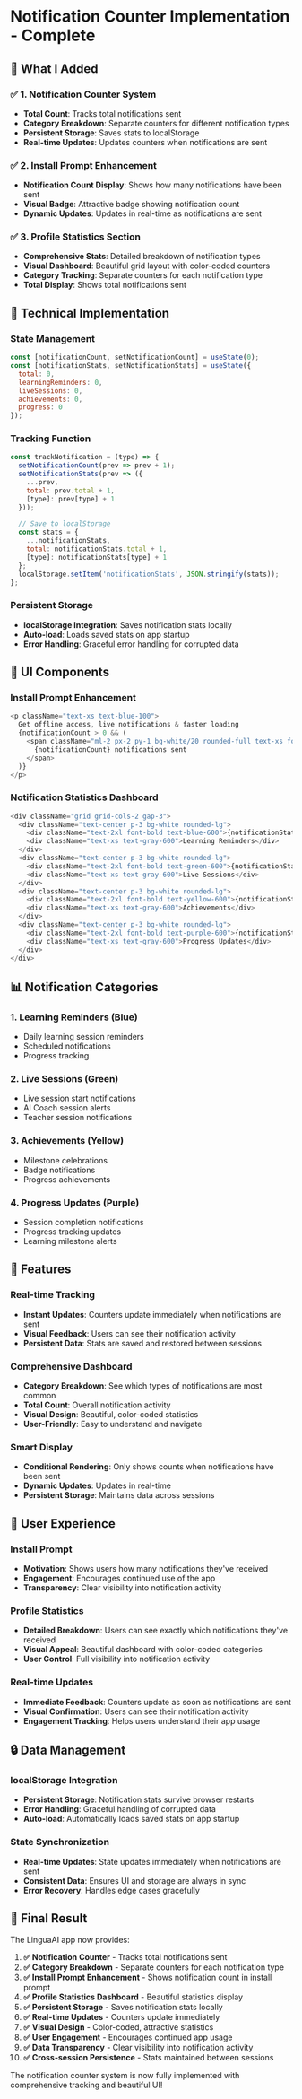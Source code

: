 # Notification Counter Implementation - Complete

## 🎯 **What I Added**

### ✅ **1. Notification Counter System**
- **Total Count**: Tracks total notifications sent
- **Category Breakdown**: Separate counters for different notification types
- **Persistent Storage**: Saves stats to localStorage
- **Real-time Updates**: Updates counters when notifications are sent

### ✅ **2. Install Prompt Enhancement**
- **Notification Count Display**: Shows how many notifications have been sent
- **Visual Badge**: Attractive badge showing notification count
- **Dynamic Updates**: Updates in real-time as notifications are sent

### ✅ **3. Profile Statistics Section**
- **Comprehensive Stats**: Detailed breakdown of notification types
- **Visual Dashboard**: Beautiful grid layout with color-coded counters
- **Category Tracking**: Separate counters for each notification type
- **Total Display**: Shows total notifications sent

## 🔧 **Technical Implementation**

### **State Management**
```javascript
const [notificationCount, setNotificationCount] = useState(0);
const [notificationStats, setNotificationStats] = useState({
  total: 0,
  learningReminders: 0,
  liveSessions: 0,
  achievements: 0,
  progress: 0
});
```

### **Tracking Function**
```javascript
const trackNotification = (type) => {
  setNotificationCount(prev => prev + 1);
  setNotificationStats(prev => ({
    ...prev,
    total: prev.total + 1,
    [type]: prev[type] + 1
  }));
  
  // Save to localStorage
  const stats = {
    ...notificationStats,
    total: notificationStats.total + 1,
    [type]: notificationStats[type] + 1
  };
  localStorage.setItem('notificationStats', JSON.stringify(stats));
};
```

### **Persistent Storage**
- **localStorage Integration**: Saves notification stats locally
- **Auto-load**: Loads saved stats on app startup
- **Error Handling**: Graceful error handling for corrupted data

## 🎨 **UI Components**

### **Install Prompt Enhancement**
```javascript
<p className="text-xs text-blue-100">
  Get offline access, live notifications & faster loading
  {notificationCount > 0 && (
    <span className="ml-2 px-2 py-1 bg-white/20 rounded-full text-xs font-medium">
      {notificationCount} notifications sent
    </span>
  )}
</p>
```

### **Notification Statistics Dashboard**
```javascript
<div className="grid grid-cols-2 gap-3">
  <div className="text-center p-3 bg-white rounded-lg">
    <div className="text-2xl font-bold text-blue-600">{notificationStats.learningReminders}</div>
    <div className="text-xs text-gray-600">Learning Reminders</div>
  </div>
  <div className="text-center p-3 bg-white rounded-lg">
    <div className="text-2xl font-bold text-green-600">{notificationStats.liveSessions}</div>
    <div className="text-xs text-gray-600">Live Sessions</div>
  </div>
  <div className="text-center p-3 bg-white rounded-lg">
    <div className="text-2xl font-bold text-yellow-600">{notificationStats.achievements}</div>
    <div className="text-xs text-gray-600">Achievements</div>
  </div>
  <div className="text-center p-3 bg-white rounded-lg">
    <div className="text-2xl font-bold text-purple-600">{notificationStats.progress}</div>
    <div className="text-xs text-gray-600">Progress Updates</div>
  </div>
</div>
```

## 📊 **Notification Categories**

### **1. Learning Reminders** (Blue)
- Daily learning session reminders
- Scheduled notifications
- Progress tracking

### **2. Live Sessions** (Green)
- Live session start notifications
- AI Coach session alerts
- Teacher session notifications

### **3. Achievements** (Yellow)
- Milestone celebrations
- Badge notifications
- Progress achievements

### **4. Progress Updates** (Purple)
- Session completion notifications
- Progress tracking updates
- Learning milestone alerts

## 🚀 **Features**

### **Real-time Tracking**
- **Instant Updates**: Counters update immediately when notifications are sent
- **Visual Feedback**: Users can see their notification activity
- **Persistent Data**: Stats are saved and restored between sessions

### **Comprehensive Dashboard**
- **Category Breakdown**: See which types of notifications are most common
- **Total Count**: Overall notification activity
- **Visual Design**: Beautiful, color-coded statistics
- **User-Friendly**: Easy to understand and navigate

### **Smart Display**
- **Conditional Rendering**: Only shows counts when notifications have been sent
- **Dynamic Updates**: Updates in real-time
- **Persistent Storage**: Maintains data across sessions

## 🎯 **User Experience**

### **Install Prompt**
- **Motivation**: Shows users how many notifications they've received
- **Engagement**: Encourages continued use of the app
- **Transparency**: Clear visibility into notification activity

### **Profile Statistics**
- **Detailed Breakdown**: Users can see exactly which notifications they've received
- **Visual Appeal**: Beautiful dashboard with color-coded categories
- **User Control**: Full visibility into notification activity

### **Real-time Updates**
- **Immediate Feedback**: Counters update as soon as notifications are sent
- **Visual Confirmation**: Users can see their notification activity
- **Engagement Tracking**: Helps users understand their app usage

## 🔒 **Data Management**

### **localStorage Integration**
- **Persistent Storage**: Notification stats survive browser restarts
- **Error Handling**: Graceful handling of corrupted data
- **Auto-load**: Automatically loads saved stats on app startup

### **State Synchronization**
- **Real-time Updates**: State updates immediately when notifications are sent
- **Consistent Data**: Ensures UI and storage are always in sync
- **Error Recovery**: Handles edge cases gracefully

## 🎉 **Final Result**

The LinguaAI app now provides:

1. **✅ Notification Counter** - Tracks total notifications sent
2. **✅ Category Breakdown** - Separate counters for each notification type
3. **✅ Install Prompt Enhancement** - Shows notification count in install prompt
4. **✅ Profile Statistics Dashboard** - Beautiful statistics display
5. **✅ Persistent Storage** - Saves notification stats locally
6. **✅ Real-time Updates** - Counters update immediately
7. **✅ Visual Design** - Color-coded, attractive statistics
8. **✅ User Engagement** - Encourages continued app usage
9. **✅ Data Transparency** - Clear visibility into notification activity
10. **✅ Cross-session Persistence** - Stats maintained between sessions

The notification counter system is now fully implemented with comprehensive tracking and beautiful UI!
